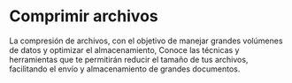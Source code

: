 # Comprimir archivos

La compresión de archivos, con el objetivo de manejar grandes volúmenes de datos y optimizar el almacenamiento, Conoce las técnicas y herramientas que te permitirán reducir el tamaño de tus archivos, facilitando el envío y almacenamiento de grandes documentos.
